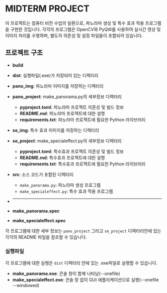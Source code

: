 # MIDTERM PROJECT

이 프로젝트는 컴퓨터 비전 수업의 일환으로, 파노라마 생성 및 특수 효과 적용 프로그램을 구현한 것입니다. 각각의 프로그램은 OpenCV와 PyQt6를 사용하여 실시간 영상 및 이미지 처리를 수행하며, 별도의 의존성 및 설정 파일들이 포함되어 있습니다.

## 프로젝트 구조
- **build**
- **dist**: 실행파일(.exe)가 저장되어 있는 디렉터리

- **pano_img**: 파노라마 이미지를 저장하는 디렉터리

- **pano_project**: make_panorama.py의 세부정보 디렉터리
  - **pyproject.toml**: 파노라마 프로젝트 의존성 및 빌드 정보
  - **README.md**: 파노라마 프로젝트에 대한 설명
  - **requirements.txt**: 파노라마 프로젝트에 필요한 Python 라이브러리

- **se_img**: 특수 효과 이미지를 저장하는 디렉터리

- **se_project**: make_specialeffect.py의 세부정보 디렉터리
  - **pyproject.toml**: 특수효과 프로젝트 의존성 및 빌드 정보
  - **README.md**: 특수효과 프로젝트에 대한 설명
  - **requirements.txt**: 특수효과 프로젝트에 필요한 Python 라이브러리

- **src**: 소스 코드가 포함된 디렉터리
  - `make_panorama.py`: 파노라마 생성 프로그램
  - `make_specialeffect.py`: 특수 효과 적용 프로그램

- ****
- **make_panorama.spec**
- **make_specialeffect.spec**

각 프로그램에 대한 세부 정보는 `pano_project` 그리고 `se_project` 디렉터리안에 있는 각각의 README 파일을 참조할 수 있습니다.

### 실행파일
각 프로그램에 대한 실행은 `dist` 디렉터리 안에 있는 .exe파일로 실행할 수 있습니다.
- **make_panorama.exe**: 콘솔 창이 함께 나타남(--onefile)
- **make_specialeffect.exe**: 콘솔 창 없이 GUI 애플리케이션으로 실행(--onefile --windowed)